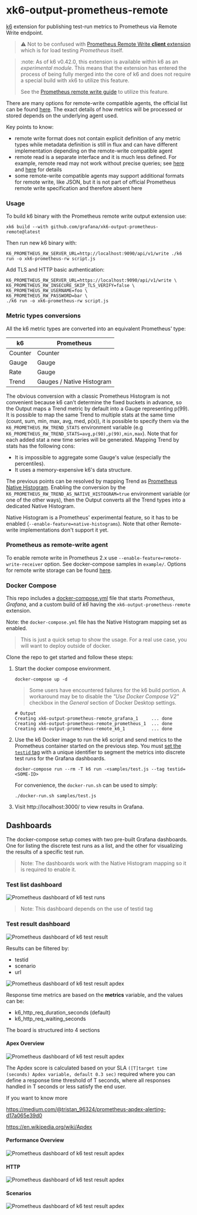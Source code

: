 # xk6-output-prometheus-remote
[k6](https://github.com/grafana/k6) extension for publishing test-run metrics to Prometheus via Remote Write endpoint.

> :warning: Not to be confused with [Prometheus Remote Write **client** extension](https://github.com/grafana/xk6-client-prometheus-remote) which is for load testing _Prometheus_ itself.

> :note: As of k6 v0.42.0, this extension is available within k6 as an _experimental module_. 
> This means that the extension has entered the process of being fully merged into the core of k6 and does not require a special build with xk6 to utilize this feature.
> 
> See the [Prometheus remote write guide](https://k6.io/docs/results-output/real-time/prometheus-remote-write/) to utilize this feature.
> 

There are many options for remote-write compatible agents, the official list can be found [here](https://prometheus.io/docs/operating/integrations/). The exact details of how metrics will be processed or stored depends on the underlying agent used.

Key points to know:

- remote write format does not contain explicit definition of any metric types while metadata definition is still in flux and can have different implementation depending on the remote-write compatible agent
- remote read is a separate interface and it is much less defined. For example, remote read may not work without precise queries; see [here](https://prometheus.io/docs/prometheus/latest/storage/#remote-storage-integrations) and [here](https://github.com/timescale/promscale/issues/64) for details
- some remote-write compatible agents may support additional formats for remote write, like JSON, but it is not part of official Prometheus remote write specification and therefore absent here

### Usage

To build k6 binary with the Prometheus remote write output extension use:
```
xk6 build --with github.com/grafana/xk6-output-prometheus-remote@latest 
```

Then run new k6 binary with:
```
K6_PROMETHEUS_RW_SERVER_URL=http://localhost:9090/api/v1/write ./k6 run -o xk6-prometheus-rw script.js 
```

Add TLS and HTTP basic authentication:
```
K6_PROMETHEUS_RW_SERVER_URL=https://localhost:9090/api/v1/write \
K6_PROMETHEUS_RW_INSECURE_SKIP_TLS_VERIFY=false \
K6_PROMETHEUS_RW_USERNAME=foo \
K6_PROMETHEUS_RW_PASSWORD=bar \
./k6 run -o xk6-prometheus-rw script.js 
```

### Metric types conversions

All the k6 metric types are converted into an equivalent Prometheus' type:

| k6 | Prometheus |
|----|------------|
| Counter | Counter |
| Gauge | Gauge |
| Rate | Gauge |
| Trend | Gauges / Native Histogram |

The obvious conversion with a classic Prometheus Histogram is not convenient because k6 can't determine the fixed buckets in advance, so the Output maps a Trend metric by default into a Gauge representing p(99). It is possible to map the same Trend to multiple stats at the same time (count, sum, min, max, avg, med, p(x)), it is possible to specify them via the `K6_PROMETHEUS_RW_TREND_STATS` environment variable (e.g `K6_PROMETHEUS_RW_TREND_STATS=avg,p(90),p(99),min,max`). Note that for each added stat a new time series will be generated.
Mapping Trend by stats has the following cons:
* It is impossible to aggregate some Gauge's value (especially the percentiles).
* It uses a memory-expensive k6's data structure.

The previous points can be resolved by mapping Trend as [Prometheus Native Histogram](https://prometheus.io/docs/concepts/metric_types/#histogram). Enabling the conversion by the `K6_PROMETHEUS_RW_TREND_AS_NATIVE_HISTOGRAM=true` environment variable (or one of the other ways), then the Output converts all the Trend types into a dedicated Native Histogram.

Native Histogram is a Prometheus' experimental feature, so it has to be enabled (`--enable-feature=native-histograms`). Note that other Remote-write implementations don't support it yet.

### Prometheus as remote-write agent

To enable remote write in Prometheus 2.x use `--enable-feature=remote-write-receiver` option. See docker-compose samples in `example/`. Options for remote write storage can be found [here](https://prometheus.io/docs/operating/integrations/). 


### Docker Compose

This repo includes a [docker-compose.yml](./docker-compose.yml) file that starts _Prometheus_, _Grafana_, and a custom build of _k6_ having the `xk6-output-prometheus-remote` extension.

Note: the `docker-compose.yml` file has the Native Histogram mapping set as enabled.

> This is just a quick setup to show the usage. For a real use case, you will want to deploy outside of docker.

Clone the repo to get started and follow these steps: 

1. Start the docker compose environment.
    ```shell
    docker-compose up -d
    ```
    
    > Some users have encountered failures for the k6 build portion. A workaround may be to disable the _"Use Docker Compose V2"_ checkbox in the _General_ section of Docker Desktop settings.

    ```shell
    # Output
    Creating xk6-output-prometheus-remote_grafana_1     ... done
    Creating xk6-output-prometheus-remote_prometheus_1  ... done
    Creating xk6-output-prometheus-remote_k6_1          ... done
    ```

2. Use the k6 Docker image to run the k6 script and send metrics to the Prometheus container started on the previous step. You must [set the `testid` tag](https://k6.io/docs/using-k6/tags-and-groups/#test-wide-tags) with a unique identifier to segment the metrics into discrete test runs for the Grafana dashboards.
    ```shell
    docker-compose run --rm -T k6 run -<samples/test.js --tag testid=<SOME-ID>
    ```
    For convenience, the `docker-run.sh` can be used to simply:
    ```shell
    ./docker-run.sh samples/test.js
    ```

3. Visit http://localhost:3000/ to view results in Grafana.

## Dashboards
The docker-compose setup comes with two pre-built Grafana dashboards. One for listing the discrete test runs as a list, and the other for visualizing the results of a specific test run.
>Note: The dashboards work with the Native Histogram mapping so it is required to enable it.


### Test list dashboard
![Prometheus dashboard of k6 test runs](./images/prometheus-dashboard-k6-test-runs.png)

>Note: This dashboard depends on the use of testid tag
### Test result dashboard

![Prometheus dashboard of k6 test result](./images/prometheus-dashboard-k6-test-result.png)


Results can be filtered by:
- testid
- scenario
- url

![Prometheus dashboard of k6 test result apdex](./images/prometheus-dashboard-k6-test-result-variables.png)

Response time metrics are based on the **metrics** variable, and the values can be:
- k6_http_req_duration_seconds (default)
- k6_http_req_waiting_seconds



The board is structured into 4 sections
#### Apex Overview
![Prometheus dashboard of k6 test result apdex](./images/prometheus-dashboard-k6-test-result-apdex.png)

The Apdex score is calculated based on your SLA ```([T]target time (seconds) Apdex
    variable, default 0.3 sec)``` required where you can define a response time threshold of T seconds, where all responses handled in T seconds or less satisfy the end user.

If you want to know more

<https://medium.com/@tristan_96324/prometheus-apdex-alerting-d17a065e39d0>

<https://en.wikipedia.org/wiki/Apdex>


#### Performance Overview
![Prometheus dashboard of k6 test result apdex](./images/prometheus-dashboard-k6-test-result-performance.png)

#### HTTP
![Prometheus dashboard of k6 test result apdex](./images/prometheus-dashboard-k6-test-result-http.png)
#### Scenarios
![Prometheus dashboard of k6 test result apdex](./images/prometheus-dashboard-k6-test-result-scenarios.png)
